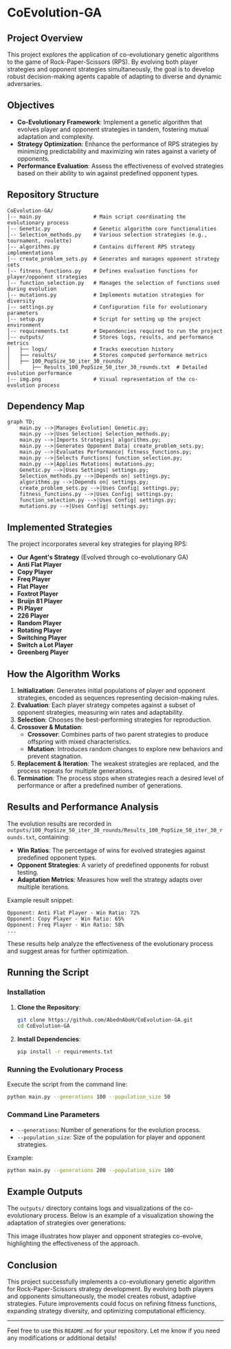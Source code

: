 # CoEvolution-GA

## Project Overview

This project explores the application of co-evolutionary genetic algorithms to the game of Rock-Paper-Scissors (RPS). By evolving both player strategies and opponent strategies simultaneously, the goal is to develop robust decision-making agents capable of adapting to diverse and dynamic adversaries.

## Objectives

- **Co-Evolutionary Framework**: Implement a genetic algorithm that evolves player and opponent strategies in tandem, fostering mutual adaptation and complexity.
- **Strategy Optimization**: Enhance the performance of RPS strategies by minimizing predictability and maximizing win rates against a variety of opponents.
- **Performance Evaluation**: Assess the effectiveness of evolved strategies based on their ability to win against predefined opponent types.

## Repository Structure

```
CoEvolution-GA/
│-- main.py                 # Main script coordinating the evolutionary process
│-- Genetic.py              # Genetic algorithm core functionalities
│-- Selection_methods.py    # Various selection strategies (e.g., tournament, roulette)
│-- algorithms.py           # Contains different RPS strategy implementations
│-- create_problem_sets.py  # Generates and manages opponent strategy sets
│-- fitness_functions.py    # Defines evaluation functions for player/opponent strategies
│-- function_selection.py   # Manages the selection of functions used during evolution
│-- mutations.py            # Implements mutation strategies for diversity
│-- settings.py             # Configuration file for evolutionary parameters
│-- setup.py                # Script for setting up the project environment
│-- requirements.txt        # Dependencies required to run the project
│-- outputs/                # Stores logs, results, and performance metrics
│   ├── logs/               # Tracks execution history
│   ├── results/            # Stores computed performance metrics
│   ├── 100_PopSize_50_iter_30_rounds/
│       ├── Results_100_PopSize_50_iter_30_rounds.txt  # Detailed evolution performance
│-- img.png                 # Visual representation of the co-evolution process
```

## Dependency Map

```mermaid
graph TD;
    main.py -->|Manages Evolution| Genetic.py;
    main.py -->|Uses Selection| Selection_methods.py;
    main.py -->|Imports Strategies| algorithms.py;
    main.py -->|Generates Opponent Data| create_problem_sets.py;
    main.py -->|Evaluates Performance| fitness_functions.py;
    main.py -->|Selects Functions| function_selection.py;
    main.py -->|Applies Mutations| mutations.py;
    Genetic.py -->|Uses Settings| settings.py;
    Selection_methods.py -->|Depends on| settings.py;
    algorithms.py -->|Depends on| settings.py;
    create_problem_sets.py -->|Uses Config| settings.py;
    fitness_functions.py -->|Uses Config| settings.py;
    function_selection.py -->|Uses Config| settings.py;
    mutations.py -->|Uses Config| settings.py;
```

## Implemented Strategies

The project incorporates several key strategies for playing RPS:

- **Our Agent's Strategy** (Evolved through co-evolutionary GA)
- **Anti Flat Player**
- **Copy Player**
- **Freq Player**
- **Flat Player**
- **Foxtrot Player**
- **Bruijn 81 Player**
- **Pi Player**
- **226 Player**
- **Random Player**
- **Rotating Player**
- **Switching Player**
- **Switch a Lot Player**
- **Greenberg Player**

## How the Algorithm Works

1. **Initialization**: Generates initial populations of player and opponent strategies, encoded as sequences representing decision-making rules.
2. **Evaluation**: Each player strategy competes against a subset of opponent strategies, measuring win rates and adaptability.
3. **Selection**: Chooses the best-performing strategies for reproduction.
4. **Crossover & Mutation**:
   - **Crossover**: Combines parts of two parent strategies to produce offspring with mixed characteristics.
   - **Mutation**: Introduces random changes to explore new behaviors and prevent stagnation.
5. **Replacement & Iteration**: The weakest strategies are replaced, and the process repeats for multiple generations.
6. **Termination**: The process stops when strategies reach a desired level of performance or after a predefined number of generations.

## Results and Performance Analysis

The evolution results are recorded in `outputs/100_PopSize_50_iter_30_rounds/Results_100_PopSize_50_iter_30_rounds.txt`, containing:

- **Win Ratios**: The percentage of wins for evolved strategies against predefined opponent types.
- **Opponent Strategies**: A variety of predefined opponents for robust testing.
- **Adaptation Metrics**: Measures how well the strategy adapts over multiple iterations.

Example result snippet:
```
Opponent: Anti Flat Player - Win Ratio: 72%
Opponent: Copy Player - Win Ratio: 65%
Opponent: Freq Player - Win Ratio: 58%
...
```

These results help analyze the effectiveness of the evolutionary process and suggest areas for further optimization.

## Running the Script

### Installation

1. **Clone the Repository**:
   ```bash
   git clone https://github.com/AbednAboH/CoEvolution-GA.git
   cd CoEvolution-GA
   ```

2. **Install Dependencies**:
   ```bash
   pip install -r requirements.txt
   ```

### Running the Evolutionary Process

Execute the script from the command line:

```bash
python main.py --generations 100 --population_size 50
```

### Command Line Parameters

- `--generations`: Number of generations for the evolution process.
- `--population_size`: Size of the population for player and opponent strategies.

Example:
```bash
python main.py --generations 200 --population_size 100
```

## Example Outputs

The `outputs/` directory contains logs and visualizations of the co-evolutionary process. Below is an example of a visualization showing the adaptation of strategies over generations:



This image illustrates how player and opponent strategies co-evolve, highlighting the effectiveness of the approach.

## Conclusion

This project successfully implements a co-evolutionary genetic algorithm for Rock-Paper-Scissors strategy development. By evolving both players and opponents simultaneously, the model creates robust, adaptive strategies. Future improvements could focus on refining fitness functions, expanding strategy diversity, and optimizing computational efficiency.

---

Feel free to use this `README.md` for your repository. Let me know if you need any modifications or additional details!
